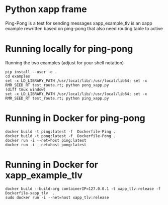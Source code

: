 # Python xapp frame
Ping-Pong is a test for sending messages
xapp_example_tlv is an xapp example rewritten based on ping-pong that also need routing table to active

# Running locally for ping-pong

Running the two examples (adjust for your shell notation)

    pip install --user -e .
    cd examples
    set -x LD_LIBRARY_PATH /usr/local/lib/:/usr/local/lib64; set -x  RMR_SEED_RT test_route.rt; python pong_xapp.py
    (diff tmux window)
    set -x LD_LIBRARY_PATH /usr/local/lib/:/usr/local/lib64; set -x  RMR_SEED_RT test_route.rt; python ping_xapp.py

# Running in Docker for ping-pong

    docker build -t ping:latest -f  Dockerfile-Ping .
    docker build -t pong:latest -f  Dockerfile-Pong .
    docker run -i --net=host ping:latest
    docker run -i --net=host pong:latest
    
# Running in Docker for xapp_example_tlv
    
    docker build --build-arg containerIP=127.0.0.1 -t xapp_tlv:release -f  Dockerfile-xapp_tlv  .
    sudo docker run -i --net=host xapp_tlv:release
